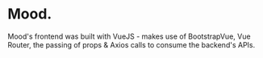 # Mood.

Mood's frontend was built with VueJS - makes use of BootstrapVue, Vue Router, the passing of props & Axios calls to consume the backend's APIs. 